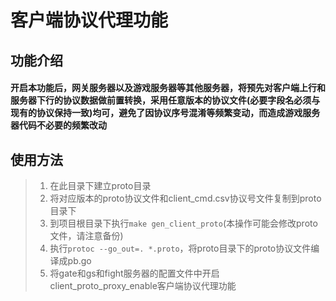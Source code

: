 # 客户端协议代理功能

## 功能介绍

#### 开启本功能后，网关服务器以及游戏服务器等其他服务器，将预先对客户端上行和服务器下行的协议数据做前置转换，采用任意版本的协议文件(必要字段名必须与现有的协议保持一致)均可，避免了因协议序号混淆等频繁变动，而造成游戏服务器代码不必要的频繁改动

## 使用方法

> 1. 在此目录下建立proto目录
> 2. 将对应版本的proto协议文件和client_cmd.csv协议号文件复制到proto目录下
> 3. 到项目根目录下执行`make gen_client_proto`(本操作可能会修改proto文件，请注意备份)
> 4. 执行`protoc --go_out=. *.proto`，将proto目录下的proto协议文件编译成pb.go
> 5. 将gate和gs和fight服务器的配置文件中开启client_proto_proxy_enable客户端协议代理功能
